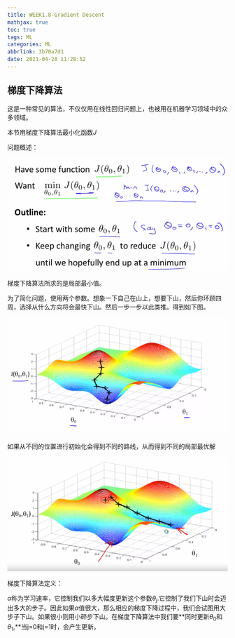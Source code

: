 ```yaml
---
title: WEEK1.8-Gradient Descent
mathjax: true
toc: true
tags: ML
categories: ML
abbrlink: 3b70a7d1
date: 2021-04-28 11:28:52
---
```


## 梯度下降算法

这是一种常见的算法，不仅仅用在线性回归问题上，也被用在机器学习领域中的众多领域。

本节用梯度下降算法最小化函数$J$

问题概述：

![image-20210428093723946](WEEK1-Gradient-Descent/image-20210428093723946.png)

<!--more -->

梯度下降算法所求的是局部最小值。

为了简化问题，使用两个参数。想象一下自己在山上，想要下山，然后你环顾四周，选择从什么方向将会最快下山。然后一步一步以此类推。得到如下图。

![image-20210428094002738](WEEK1-Gradient-Descent/image-20210428094002738.png)

如果从不同的位置进行初始化会得到不同的路线，从而得到不同的局部最优解

![image-20210428094159913](WEEK1-Gradient-Descent/image-20210428094159913.png)

梯度下降算法定义：

$\alpha$称为学习速率，它控制我们以多大幅度更新这个参数$\theta_j$.它控制了我们下山时会迈出多大的步子。因此如果$\alpha$值很大，那么相应的梯度下降过程中，我们会试图用大步子下山。如果很小则用小碎步下山。在梯度下降算法中我们要**同时更新$\theta_0$和$\theta_1$,**当j=0和j=1时，会产生更新。
